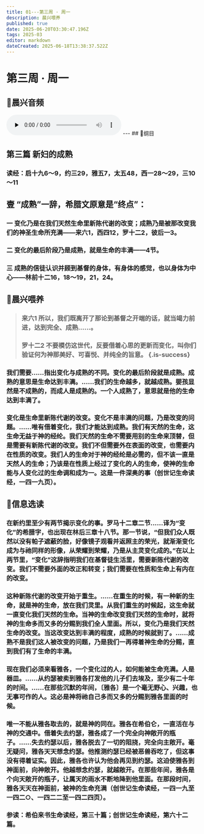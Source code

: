 ```yaml
---
title: 01---第三周 · 周一
description: 晨兴喂养
published: true
date: 2025-06-20T03:30:47.196Z
tags: 2025-03
editor: markdown
dateCreated: 2025-06-18T13:38:37.522Z
---
```


# 第三周 · 周一
## 🎵晨兴音频
<audio id="audio" controls="" preload="none">
      <source id="mp3" src="/2025-03/week3/week3day1.mp3">
</audio>
---
## 📖纲目

## 第三篇    新妇的成熟

### 读经：启十九6～9，约三29，雅五7，太五48，西一28～29，三10～11

## 壹    “成熟”一辞，希腊文原意是“终点”：

### 一    变化乃是在我们天然生命里新陈代谢的改变；成熟乃是被那改变我们的神圣生命所充满——来六1，西四12，罗十二2，彼后一3。

### 二    变化的最后阶段乃是成熟，就是生命的丰满——4节。

### 三    成熟的信徒认识并顾到基督的身体，有身体的感觉，也以身体为中心——林前十二16，18～19，21，24。

## 📖晨兴喂养

>### **来六1**    **所以，我们既离开了那论到基督之开端的话，就当竭力前进，达到完全、成熟……。**
>
>### **罗十二2**    **不要模仿这世代，反要借着心思的更新而变化，叫你们验证何为神那美好、可喜悦、并纯全的旨意。** {.is-success}

### 我们需要……指出变化与成熟的不同。变化的最后阶段就是成熟。成熟的意思是生命达到丰满。……我们的生命越多，就越成熟。婴孩显然是不成熟的，而成人是成熟的。一个人成熟了，意思就是他的生命达到丰满了。

### 变化是生命里新陈代谢的改变。变化不是丰满的问题，乃是改变的问题。……唯有借着变化，我们才能达到成熟。我们有天然的生命，这生命无益于神的经纶。我们天然的生命不需要用别的生命来顶替，但是需要有新陈代谢的改变。我们不但需要外在表面的改变，也需要内在性质的改变。我们人的生命对于神的经纶是必需的，但不该一直是天然人的生命；乃该是在性质上经过了变化的人的生命，使神的生命能与人变化过的生命调和成为一。这是一件深奥的事（创世记生命读经，一四一九页）。

## 📖信息选读

### 在新约里至少有两节揭示变化的事。罗马十二章二节……译为“变化”的希腊字，也出现在林后三章十八节。那一节说，“但我们众人既然以没有帕子遮蔽的脸，好像镜子观看并返照主的荣光，就渐渐变化成为与祂同样的形像，从荣耀到荣耀，乃是从主灵变化成的。”在以上两节里，“变化”这辞指明我们在基督徒生活里，需要新陈代谢的改变。我们不需要外面的改正和转变；我们需要在性质和生命上有内在的改变。

### 这种新陈代谢的改变开始于重生。……在重生的时候，有一种新的生命，就是神的生命，放在我们灵里。从我们重生的时候起，这生命就一直变化我们天然的生命。当神的生命改变我们天然的生命时，就将神的生命多而又多的分赐到我们全人里面。所以，变化乃是我们天然生命的改变。当这改变达到丰满的程度，成熟的时候就到了。……成熟不是我们这人被改变的问题，乃是我们一再得着神生命的分赐，直到我们有了生命的丰满。

### 现在我们必须来看雅各，一个变化过的人，如何能被生命充满。人是器皿。……从约瑟被卖到雅各打发他的儿子们去埃及，至少有二十年的时间。……在那些沉默的年间，〔雅各〕是一个毫无野心、兴趣，也无事可作的人。这必是神将祂自己多而又多的分赐到雅各里面的时候。

### 唯一不能从雅各取去的，就是神的同在。雅各在希伯仑，一直活在与神的交通中。借着失去约瑟，雅各成了一个完全向神敞开的瓶子。……失去约瑟以后，雅各脱去了一切的阻挠，完全向主敞开。毫无疑问，雅各天天想念约瑟。他推测约瑟已经被恶兽吞吃了，但这事没有得着证实。因此，雅各也许认为他会再见到约瑟。这迫使雅各到神面前，向神敞开。他越想念约瑟，就越敞开。在那些年间，雅各是个向天敞开的瓶子，让属天的雨水不断地降到他里面。在那段时间，雅各天天在神面前，被神的生命充满（创世记生命读经，一四一九至一四二○、一四二二至一四二四页）。

### 参读：希伯来书生命读经，第三十篇；创世记生命读经，第六十二篇。
<!-- Google tag (gtag.js) -->
<script async src="https://www.googletagmanager.com/gtag/js?id=G-1P8709Z16T"></script>
<script>
  window.dataLayer = window.dataLayer || [];
  function gtag(){dataLayer.push(arguments);}
  gtag('js', new Date());

  gtag('config', 'G-1P8709Z16T');
</script>